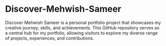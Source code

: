 # Discover-Mehwish-Sameer
Discover Mehwish Sameer is a personal portfolio project that showcases my creative journey, skills, and achievements. This GitHub repository serves as a central hub for my portfolio, allowing visitors to explore my diverse range of projects, experiences, and contributions.
